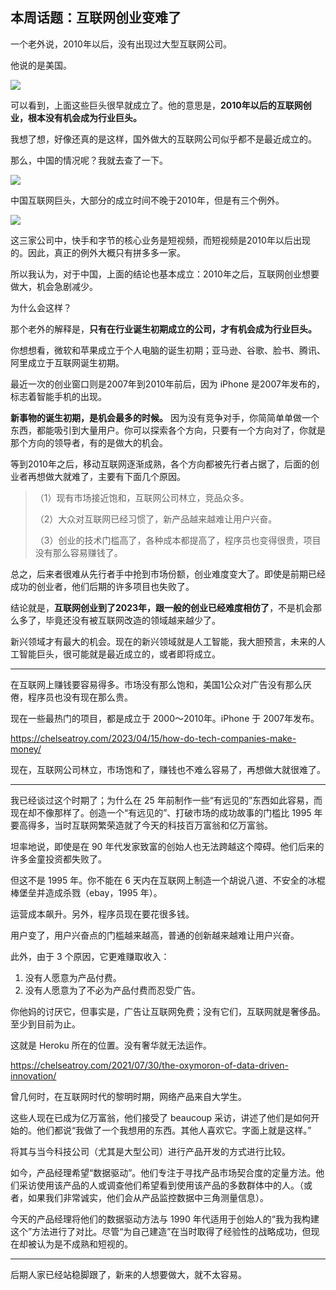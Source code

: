 ## 本周话题：互联网创业变难了

一个老外说，2010年以后，没有出现过大型互联网公司。

他说的是美国。

![](https://cdn.beekka.com/blogimg/asset/202304/bg2023042608.webp)

可以看到，上面这些巨头很早就成立了。他的意思是，**2010年以后的互联网创业，根本没有机会成为行业巨头。**

我想了想，好像还真的是这样，国外做大的互联网公司似乎都不是最近成立的。

那么，中国的情况呢？我就去查了一下。

![](https://cdn.beekka.com/blogimg/asset/202304/bg2023042609.webp)

中国互联网巨头，大部分的成立时间不晚于2010年，但是有三个例外。

![](https://cdn.beekka.com/blogimg/asset/202304/bg2023042610.webp)

这三家公司中，快手和字节的核心业务是短视频，而短视频是2010年以后出现的。因此，真正的例外大概只有拼多多一家。

所以我认为，对于中国，上面的结论也基本成立：2010年之后，互联网创业想要做大，机会急剧减少。

为什么会这样？

那个老外的解释是，**只有在行业诞生初期成立的公司，才有机会成为行业巨头。**

你想想看，微软和苹果成立于个人电脑的诞生初期；亚马逊、谷歌、脸书、腾讯、阿里成立于互联网诞生初期。

最近一次的创业窗口则是2007年到2010年前后，因为 iPhone 是2007年发布的，标志着智能手机的出现。

**新事物的诞生初期，是机会最多的时候。** 因为没有竞争对手，你简简单单做一个东西，都能吸引到大量用户。你可以探索各个方向，只要有一个方向对了，你就是那个方向的领导者，有的是做大的机会。

等到2010年之后，移动互联网逐渐成熟，各个方向都被先行者占据了，后面的创业者再想做大就难了，主要有下面几个原因。

> （1）现有市场接近饱和，互联网公司林立，竞品众多。
>
> （2）大众对互联网已经习惯了，新产品越来越难让用户兴奋。
>
> （3）创业的技术门槛高了，各种成本都提高了，程序员也变得很贵，项目没有那么容易赚钱了。

总之，后来者很难从先行者手中抢到市场份额，创业难度变大了。即使是前期已经成功的创业者，他们后期的许多项目也失败了。

结论就是，**互联网创业到了2023年，跟一般的创业已经难度相仿了**，不是机会那么多了，毕竟还没有被互联网改造的领域越来越少了。

新兴领域才有最大的机会。现在的新兴领域就是人工智能，我大胆预言，未来的人工智能巨头，很可能就是最近成立的，或者即将成立。

---

在互联网上赚钱要容易得多。市场没有那么饱和，美国1公众对广告没有那么厌倦，程序员也没有现在那么贵。

现在一些最热门的项目，都是成立于 2000～2010年。iPhone 于 2007年发布。

https://chelseatroy.com/2023/04/15/how-do-tech-companies-make-money/

现在，互联网公司林立，市场饱和了，赚钱也不难么容易了，再想做大就很难了。

---

我已经谈过这个时期了；为什么在 25 年前制作一些“有远见的”东西如此容易，而现在却不像那样了。创造一个“有远见的”、打破市场的成功故事的门槛比 1995 年要高得多，当时互联网繁荣造就了今天的科技百万富翁和亿万富翁。

坦率地说，即使是在 90 年代发家致富的创始人也无法跨越这个障碍。他们后来的许多金童投资都失败了。

但这不是 1995 年。你不能在 6 天内在互联网上制造一个胡说八道、不安全的冰棍棒堡垒并造成杀戮（ebay，1995 年）。

运营成本飙升。另外，程序员现在要花很多钱。

用户变了，用户兴奋点的门槛越来越高，普通的创新越来越难让用户兴奋。

此外，由于 3 个原因，它更难赚取收入：
1. 没有人愿意为产品付费。
2. 没有人愿意为了不必为产品付费而忍受广告。


你他妈的讨厌它，但事实是，广告让互联网免费；没有它们，互联网就是奢侈品。至少到目前为止。

这就是 Heroku 所在的位置。没有奢华就无法运作。

https://chelseatroy.com/2021/07/30/the-oxymoron-of-data-driven-innovation/

曾几何时，在互联网时代的黎明时期，网络产品来自大学生。

这些人现在已成为亿万富翁，他们接受了 beaucoup 采访，讲述了他们是如何开始的。他们都说“我做了一个我想用的东西。其他人喜欢它。字面上就是这样。”

将其与当今科技公司（尤其是大型公司）进行产品开发的方式进行比较。

如今，产品经理希望“数据驱动”。他们专注于寻找产品市场契合度的定量方法。他们采访使用该产品的人或调查他们希望看到使用该产品的多数群体中的人。（或者，如果我们非常诚实，他们会从产品监控数据中三角测量信息）。

今天的产品经理将他们的数据驱动方法与 1990 年代适用于创始人的“我为我构建这个”方法进行了对比。尽管“为自己建造”在当时取得了经验性的战略成功，但现在却被认为是不成熟和短视的。

---

后期人家已经站稳脚跟了，新来的人想要做大，就不太容易。